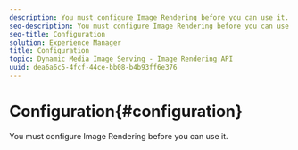```yaml
---
description: You must configure Image Rendering before you can use it.
seo-description: You must configure Image Rendering before you can use it.
seo-title: Configuration
solution: Experience Manager
title: Configuration
topic: Dynamic Media Image Serving - Image Rendering API
uuid: dea6a6c5-4fcf-44ce-bb08-b4b93ff6e376
---
```


# Configuration{#configuration}

You must configure Image Rendering before you can use it.

